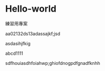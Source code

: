 # Hello-world
練習用專案

aa02132ds13adassajkf;jsd      

asdasihjfkig

abcd1111

sdfhouiasdhfoiahwp;ghiofdnogpdfgnadfknhh
